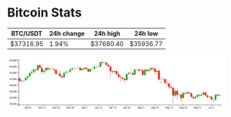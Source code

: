 # Bitcoin Stats

BTC/USDT|24h change|24h high|24h low|
|---|---|---|---|
|$37316.95|1.94%|$37680.40|$35936.77|

<img src="./chart.svg">
